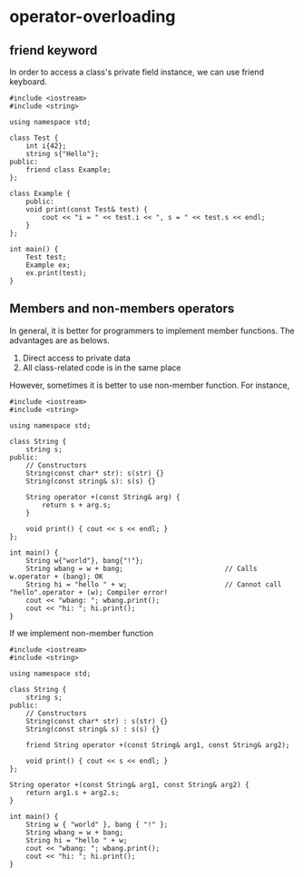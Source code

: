 # operator-overloading

## friend keyword

<p>
   In order to access a class's private field instance, we can use friend keyboard.
</p>

```
#include <iostream>
#include <string>

using namespace std;

class Test {
	int i{42};
	string s{"Hello"};
public:
	friend class Example;
};

class Example {
	public:
	void print(const Test& test) {
		cout << "i = " << test.i << ", s = " << test.s << endl;
	}
};

int main() {
	Test test;
	Example ex;
	ex.print(test);
}
```

## Members and non-members operators

<p>In general, it is better for programmers to implement member functions. The advantages are as belows.</p>

<ol>
   <li>Direct access to private data</li>
   <li>All class-related code is in the same place</li>
</ol>

<p>However, sometimes it is better to use non-member function. For instance,</p>

```
#include <iostream>
#include <string>

using namespace std;

class String {
	string s;
public:
	// Constructors
	String(const char* str): s(str) {}
	String(const string& s): s(s) {}

	String operator +(const String& arg) {
		return s + arg.s;
	}
	
	void print() { cout << s << endl; }
};

int main() {
	String w{"world"}, bang{"!"};
	String wbang = w + bang;                         // Calls w.operator + (bang); OK
	String hi = "hello " + w;                        // Cannot call "hello".operator + (w); Compiler error! 
	cout << "wbang: "; wbang.print();
	cout << "hi: "; hi.print();
}
```
<p>If we implement non-member function</p>

```
#include <iostream>
#include <string>

using namespace std;

class String {
	string s;
public:
	// Constructors
	String(const char* str) : s(str) {}
	String(const string& s) : s(s) {}
	
	friend String operator +(const String& arg1, const String& arg2);
	
	void print() { cout << s << endl; }
};

String operator +(const String& arg1, const String& arg2) {
	return arg1.s + arg2.s;
}

int main() {
	String w { "world" }, bang { "!" };
	String wbang = w + bang;
	String hi = "hello " + w;
	cout << "wbang: "; wbang.print();
	cout << "hi: "; hi.print();
}
```
